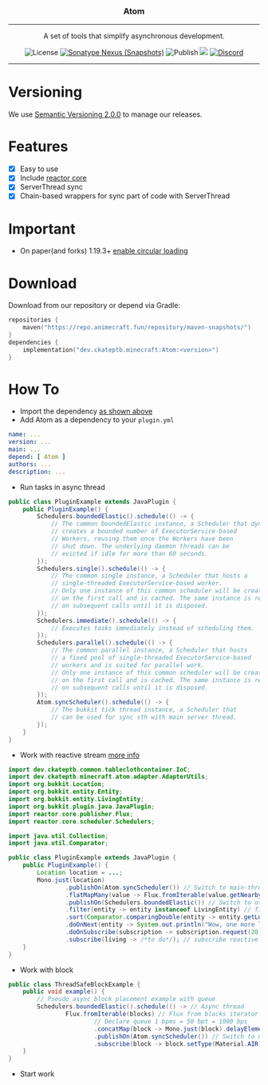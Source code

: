 <p align="center">
<h3 align="center">Atom</h3>

------

<p align="center">
A set of tools that simplify asynchronous development.
</p>

<p align="center">
<img alt="License" src="https://img.shields.io/github/license/CKATEPTb-minecraft/Atom">
<a href="#Download"><img alt="Sonatype Nexus (Snapshots)" src="https://img.shields.io/nexus/s/dev.ckateptb.minecraft/Atom?label=repo&server=https://repo.animecraft.fun/"></a>
<img alt="Publish" src="https://img.shields.io/github/workflow/status/CKATEPTb-minecraft/Atom/Publish/production">
<a href="https://docs.gradle.org/7.5/release-notes.html"><img src="https://img.shields.io/badge/Gradle-7.5-brightgreen.svg?colorB=469C00&logo=gradle"></a>
<a href="https://discord.gg/P7FaqjcATp" target="_blank"><img alt="Discord" src="https://img.shields.io/discord/925686623222505482?label=discord"></a>
</p>

------

# Versioning

We use [Semantic Versioning 2.0.0](https://semver.org/spec/v2.0.0.html) to manage our releases.

# Features

- [X] Easy to use
- [X] Include [reactor core](https://github.com/reactor/reactor-core)
- [X] ServerThread sync
- [X] Chain-based wrappers for sync part of code with ServerThread

# Important

- On paper(and forks) 1.19.3+ [enable circular loading](https://docs.papermc.io/paper/reference/paper-plugins#what-is-the-difference)

# Download

Download from our repository or depend via Gradle:

```kotlin
repositories {
    maven("https://repo.animecraft.fun/repository/maven-snapshots/")
}
dependencies {
    implementation("dev.ckateptb.minecraft:Atom:<version>")
}
```

# How To

* Import the dependency [as shown above](#Download)
* Add Atom as a dependency to your `plugin.yml`
```yaml
name: ...
version: ...
main: ...
depend: [ Atom ]
authors: ...
description: ...
```
* Run tasks in async thread
```java
public class PluginExample extends JavaPlugin {
    public PluginExample() {
        Schedulers.boundedElastic().schedule(() -> {
            // The common boundedElastic instance, a Scheduler that dynamically
            // creates a bounded number of ExecutorService-based
            // Workers, reusing them once the Workers have been
            // shut down. The underlying daemon threads can be
            // evicted if idle for more than 60 seconds.
        });
        Schedulers.single().schedule(() -> {
            // The common single instance, a Scheduler that hosts a 
            // single-threaded ExecutorService-based worker.
            // Only one instance of this common scheduler will be created
            // on the first call and is cached. The same instance is returned
            // on subsequent calls until it is disposed.
        });
        Schedulers.immediate().schedule(() -> {
            // Executes tasks immediately instead of scheduling them.
        });
        Schedulers.parallel().schedule(() -> {
            // The common parallel instance, a Scheduler that hosts
            // a fixed pool of single-threaded ExecutorService-based
            // workers and is suited for parallel work.
            // Only one instance of this common scheduler will be created
            // on the first call and is cached. The same instance is returned
            // on subsequent calls until it is disposed.
        });
        Atom.syncScheduler().schedule(() -> {
            // The bukkit tick thread instance, a Scheduler that 
            // can be used for sync sth with main server thread.
        });
    }
}
```
* Work with reactive stream [more info](https://www.infoq.com/articles/reactor-by-example/)
```java
import dev.ckateptb.common.tableclothcontainer.IoC;
import dev.ckateptb.minecraft.atom.adapter.AdapterUtils;
import org.bukkit.Location;
import org.bukkit.entity.Entity;
import org.bukkit.entity.LivingEntity;
import org.bukkit.plugin.java.JavaPlugin;
import reactor.core.publisher.Flux;
import reactor.core.scheduler.Schedulers;

import java.util.Collection;
import java.util.Comparator;

public class PluginExample extends JavaPlugin {
    public PluginExample() {
        Location location = ...;
        Mono.just(location)
                .publishOn(Atom.syncScheduler()) // Switch to main-thread
                .flatMapMany(value -> Flux.fromIterable(value.getNearbyEntities(20, 20, 20))) // Call AsyncCatchOp method 
                .publishOn(Schedulers.boundedElastic()) // Switch to other thread
                .filter(entity -> entity instanceof LivingEntity) // filter entity is living
                .sort(Comparator.comparingDouble(entity -> entity.getLocation().distanceSquared(location))) // sort by distance
                .doOnNext(entity -> System.out.println("Wow, one more living entity!"))
                .doOnSubscribe(subscription -> subscription.request(20)) // request 20 entity
                .subscribe(living -> /*to do*/); // subscribe reactive stream
    }
}
```
* Work with block
```java
public class ThreadSafeBlockExample {
    public void example() {
        // Pseudo async block placement example with queue
        Schedulers.boundedElastic().schedule(() -> // Async thread 
                Flux.fromIterable(blocks) // Flux from blocks iterator
                        // Declare queue 1 bpms = 50 bpt = 1000 bps
                        .concatMap(block -> Mono.just(block).delayElement(Duration.of(1, ChronoUnit.MILLIS)))
                        .publishOn(Atom.syncScheduler()) // Switch to main-thread
                        .subscribe(block -> block.setType(Material.AIR, false))); // do sth
    }
}
```
* Start work
